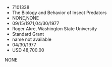 * 7101338
* The Biology and Behavior of Insect Predators
* NONE,NONE
* 09/15/1971,04/30/1977
* Roger Akre, Washington State University
* Standard Grant
* name not available
* 04/30/1977
* USD 48,700.00

NONE